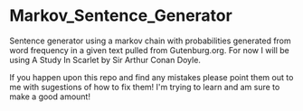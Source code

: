# Markov_Sentence_Generator
Sentence generator using a markov chain with probabilities generated from word frequency in a given text pulled from Gutenburg.org. For now I will be using A Study In Scarlet by Sir Arthur Conan Doyle.

If you happen upon this repo and find any mistakes please point them out to me with sugestions of how to fix them! I'm trying to learn and am sure to make a good amount!

